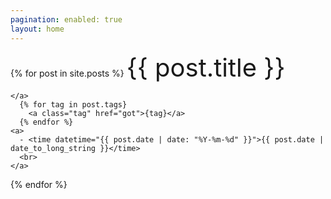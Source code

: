 ```yaml
---
pagination: enabled: true
layout: home
---
```


<div class="post-links">
  {% for post in site.posts %}
    <a>
      <a href= "https://pepper-boi.github.io{{ post.url }}" style="font-size: 40px; text-decoration: none">
        {{ post.title }}
      </a>
      <br>
 
    </a>
      {% for tag in post.tags}
        <a class="tag" href="got">{tag}</a>  
      {% endfor %}
    <a>
      - <time datetime="{{ post.date | date: "%Y-%m-%d" }}">{{ post.date | date_to_long_string }}</time>
      <br>
    </a>
  {% endfor %}
</div>
